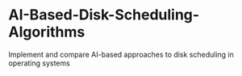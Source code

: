 # AI-Based-Disk-Scheduling-Algorithms
Implement and compare AI-based approaches to disk scheduling in operating  systems
